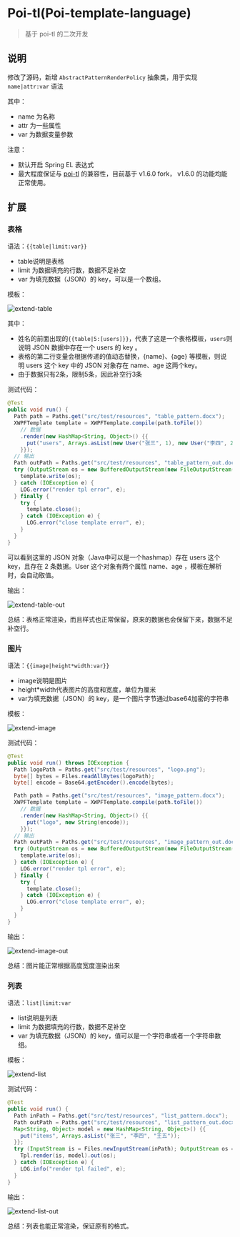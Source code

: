 # Poi-tl(Poi-template-language)

> 基于 poi-tl 的二次开发

## 说明

修改了源码，新增 `AbstractPatternRenderPolicy` 抽象类，用于实现 `name|attr:var` 语法

其中：

- name 为名称
- attr 为一些属性
- var 为数据变量参数

注意：

- 默认开启 Spring EL 表达式
- 最大程度保证与 [poi-tl](https://github.com/Sayi/poi-tl) 的兼容性，目前基于 v1.6.0 fork， v1.6.0 的功能均能正常使用。

## 扩展

### 表格

语法：`{{table|limit:var}}`

- table说明是表格
- limit 为数据填充的行数，数据不足补空
- var 为填充数据（JSON）的 key，可以是一个数组。

模板：

![extend-table](docs/assets/extend-table.jpg)

其中：

- 姓名的前面出现的`{{table|5:[users]}}`，代表了这是一个表格模板，`users`则说明 JSON 数据中存在一个 users 的 key 。
- 表格的第二行变量会根据传递的值动态替换，{name}、{age} 等模板，则说明 users 这个 key 中的 JSON 对象存在 name、age 这两个key。
- 由于数据只有2条，限制5条，因此补空行3条

测试代码：

```java
@Test
public void run() {
  Path path = Paths.get("src/test/resources", "table_pattern.docx");
  XWPFTemplate template = XWPFTemplate.compile(path.toFile())
    // 数据
    .render(new HashMap<String, Object>() {{
      put("users", Arrays.asList(new User("张三", 1), new User("李四", 2)));
    }});
  // 输出
  Path outPath = Paths.get("src/test/resources", "table_pattern_out.docx");
  try (OutputStream os = new BufferedOutputStream(new FileOutputStream(outPath.toFile()))) {
    template.write(os);
  } catch (IOException e) {
    LOG.error("render tpl error", e);
  } finally {
    try {
      template.close();
    } catch (IOException e) {
      LOG.error("close template error", e);
    }
  }
}
```

可以看到这里的 JSON 对象（Java中可以是一个hashmap）存在 users 这个 key，且存在 2 条数据。User 这个对象有两个属性 name、age ，模板在解析时，会自动取值。

输出：

![extend-table-out](docs/assets/extend-table-out.jpg)

总结：表格正常渲染，而且样式也正常保留，原来的数据也会保留下来，数据不足补空行。

### 图片

语法：`{{image|height*width:var}}`

- image说明是图片
- height*width代表图片的高度和宽度，单位为厘米
- var为填充数据（JSON）的 key，是一个图片字节通过base64加密的字符串

模板：

![extend-image](docs/assets/extend-image.jpg)

测试代码：

```java
@Test
public void run() throws IOException {
  Path logoPath = Paths.get("src/test/resources", "logo.png");
  byte[] bytes = Files.readAllBytes(logoPath);
  byte[] encode = Base64.getEncoder().encode(bytes);

  Path path = Paths.get("src/test/resources", "image_pattern.docx");
  XWPFTemplate template = XWPFTemplate.compile(path.toFile())
    // 数据
    .render(new HashMap<String, Object>() {{
      put("logo", new String(encode));
    }});
  // 输出
  Path outPath = Paths.get("src/test/resources", "image_pattern_out.docx");
  try (OutputStream os = new BufferedOutputStream(new FileOutputStream(outPath.toFile()))) {
    template.write(os);
  } catch (IOException e) {
    LOG.error("render tpl error", e);
  } finally {
    try {
      template.close();
    } catch (IOException e) {
      LOG.error("close template error", e);
    }
  }
}
```

输出：

![extend-image-out](docs/assets/extend-image-out.jpg)

总结：图片能正常根据高度宽度渲染出来

### 列表

语法：`list|limit:var`

- list说明是列表
- limit 为数据填充的行数，数据不足补空
- var 为填充数据（JSON）的 key，值可以是一个字符串或者一个字符串数组。

模板：

![extend-list](docs/assets/extend-list.jpg)

测试代码：

```java
@Test
public void run() {
  Path inPath = Paths.get("src/test/resources", "list_pattern.docx");
  Path outPath = Paths.get("src/test/resources", "list_pattern_out.docx");
  Map<String, Object> model = new HashMap<String, Object>() {{
    put("items", Arrays.asList("张三", "李四", "王五"));
  }};
  try (InputStream is = Files.newInputStream(inPath); OutputStream os = Files.newOutputStream(outPath)) {
    Tpl.render(is, model).out(os);
  } catch (IOException e) {
    LOG.info("render tpl failed", e);
  }
}
```

输出：

![extend-list-out](docs/assets/extend-list-out.jpg)

总结：列表也能正常渲染，保证原有的格式。
